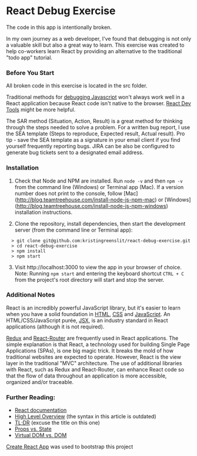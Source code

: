 # React Debug Exercise

The code in this app is intentionally broken.

In my own journey as a web developer, I've found that debugging is not only a valuable skill but also a great way to learn. This exercise was created to help co-workers learn React by providing an alternative to the traditional "todo app" tutorial.

### Before You Start

All broken code in this exercise is located in the src folder.

Traditional methods for [debugging Javascript](https://medium.com/@sandeep.scet/different-ways-to-debug-javascript-code-579e7f58cf10#.3gbqsze60) won't always work well in a React application because React code isn't native to the browser. [React Dev Tools](https://github.com/facebook/react-devtools) might be more helpful.

The SAR method (Situation, Action, Result) is a great method for thinking through the steps needed to solve a problem. For a written bug report, I use the SEA template (Steps to reproduce, Expected result, Actual result). Pro tip - save the SEA template as a signature in your email client if you find yourself frequently reporting bugs. JIRA can be also be configured to generate bug tickets sent to a designated email address.

### Installation

1.  Check that Node and NPM are installed. Run `node -v` and then `npm -v` from the command line (Windows) or Terminal app (Mac). If a version number does not print to the console, follow [Mac] (http://blog.teamtreehouse.com/install-node-js-npm-mac) or [Windows] (http://blog.teamtreehouse.com/install-node-js-npm-windows) installation instructions.

2.  Clone the repository, install dependencies, then start the development server (from the command line or Terminal app):

  ```
    > git clone git@github.com:kristingreenslit/react-debug-exercise.git
    > cd react-debug-exercise
    > npm install
    > npm start
  ```

3.  Visit http://localhost:3000 to view the app in your browser of choice. Note: Running `npm start` and entering the keyboard shortcut `CTRL + C` from the project's root directory will start and stop the server.

### Additional Notes

React is an incredibly powerful JavaScript library, but it's easier to learn when you have a solid foundation in [HTML](http://learn.shayhowe.com/html-css/getting-to-know-html/), [CSS](http://learn.shayhowe.com/html-css/getting-to-know-css/) and [JavaScript](https://developer.mozilla.org/en-US/docs/Learn/Getting_started_with_the_web/JavaScript_basics). An HTML/CSS/JavaScript purée, [JSX](https://medium.com/javascript-scene/jsx-looks-like-an-abomination-1c1ec351a918#.ro3sx1ea0), is an industry standard in React applications (although it is not required).

[Redux](https://css-tricks.com/learning-react-router/) and [React-Router](https://css-tricks.com/learning-react-redux/) are frequently used in React applications. The simple explanation is that React, a technology used for building Single Page Applications (SPAs), is one big magic trick. It breaks the mold of how traditional websites are expected to operate. However, React is the view layer in the traditional "MVC" architecture. The use of additional libraries with React, such as Redux and React-Router, can enhance React code so that the flow of data throughout an application is more accessible, organized and/or traceable.

### Further Reading:

* [React documentation](https://facebook.github.io/react/)
* [High Level Overview](http://blog.reverberate.org/2014/02/react-demystified.html) (the syntax in this article is outdated)
* [TL;DR](http://blog.andrewray.me/reactjs-for-stupid-people/) (excuse the title on this one)
* [Props vs. State](https://themeteorchef.com/tutorials/understanding-props-and-state-in-react)
* [Virtual DOM vs. DOM](http://reactkungfu.com/2015/10/the-difference-between-virtual-dom-and-dom/)

[Create React App](https://github.com/facebookincubator/create-react-app) was used to bootstrap this project 



